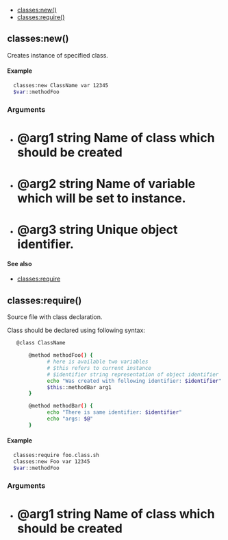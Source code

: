 
* [classes:new()](#classesnew)
* [classes:require()](#classesrequire)


## classes:new()

Creates instance of specified class.

#### Example

```bash
  classes:new ClassName var 12345
  $var::methodFoo
```

### Arguments

* # @arg1 string Name of class which should be created
* # @arg2 string Name of variable which will be set to instance.
* # @arg3 string Unique object identifier.

#### See also

* [classes:require](#classes:require)

## classes:require()

Source file with class declaration.

Class should be declared using following syntax:

```bash
   @class ClassName

       @method methodFoo() {
             # here is available two variables
             # $this refers to current instance
             # $identifier string representation of object identifier
             echo "Was created with following identifier: $identifier"
             $this::methodBar arg1
       }

       @method methodBar() {
             echo "There is same identifier: $identifier"
             echo "args: $@"
       }
```

#### Example

```bash
  classes:require foo.class.sh
  classes:new Foo var 12345
  $var::methodFoo
```

### Arguments

* # @arg1 string Name of class which should be created

